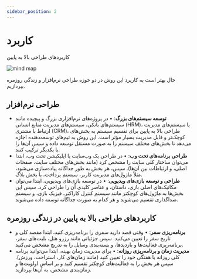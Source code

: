 ```yaml
---
sidebar_position: 2
---
```


# کاربرد

کاربردهای طراحی بالا به پایین

![mind map](https://internationaljournalofresearch.com/wp-content/uploads/2020/06/mindmap.jpeg)

حال بهتر است به کاربرد این روش در دو حوزه طراحی نرم‌افزار و زندگی روزمره بپردازیم.

## طراحی نرم‌افزار

* **توسعه سیستم‌های بزرگ**:
    • در پروژه‌های نرم‌افزاری بزرگ و پیچیده مانند سیستم‌های بانکی، سیستم‌های مدیریت منابع انسانی (HRM)، یا سیستم‌های مدیریت ارتباط با مشتری (CRM)، طراحی بالا به پایین برای تقسیم سیستم به بخش‌های کوچک‌تر و قابل مدیریت بسیار مؤثر است. این روش به تیم‌های توسعه‌دهنده اجازه می‌دهد تا بخش‌های مختلف سیستم را به صورت مستقل توسعه داده و سپس آن‌ها را با یکدیگر ترکیب کنند.
* **طراحی برنامه‌های تحت وب**:
    • در طراحی یک وب‌سایت یا اپلیکیشن تحت وب، ابتدا می‌توان ساختار کلی سایت را مشخص کرد (مانند بخش‌های مختلف سایت، صفحات اصلی، و ارتباطات بین آن‌ها). سپس، هر بخش به طور جداگانه پیاده‌سازی می‌شود، مثلاً ماژول‌های مدیریت کاربر، سیستم پرداخت، یا بخش بلاگ.
* **طراحی و توسعه بازی‌های ویدیویی**:
    • در توسعه بازی‌های ویدیویی، ابتدا می‌توان مکانیک‌های اصلی بازی، داستان، و عناصر کلیدی آن را طراحی کرد. سپس این بخش‌ها به ماژول‌های کوچکتر مانند سیستم کنترل کاراکتر، فیزیک بازی، و سیستم صداگذاری تقسیم می‌شوند و هر کدام به صورت جداگانه توسعه داده می‌شوند.

## کاربردهای طراحی بالا به پایین در زندگی روزمره

* **برنامه‌ریزی سفر**:
    • وقتی قصد دارید سفری را برنامه‌ریزی کنید، ابتدا مقصد کلی و تاریخ سفر را تعیین می‌کنید. سپس جزئیاتی مانند رزرو هتل، بلیت‌های سفر، برنامه‌ریزی فعالیت‌ها و بازدیدها، و بسته‌بندی وسایل را به تدریج مشخص می‌کنید.
* **مدیریت زمان و برنامه‌ریزی روزانه**:
    • برای مدیریت زمان بهینه، ابتدا می‌توانید برنامه کلی روزانه یا هفتگی خود را تعیین کنید (مانند زمان‌های کار، استراحت، ورزش). سپس هر بخش را به فعالیت‌های کوچکتر تقسیم کنید و بر اساس اولویت‌ها و زمان‌بندی مشخص، به آن‌ها بپردازید.
